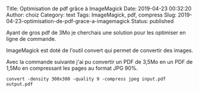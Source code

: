 Title: Optimisation de pdf grâce à ImageMagick
Date: 2019-04-23 00:32:20
Author: choiz
Category: text
Tags: ImageMagick, pdf, compress
Slug: 2019-04-23-optimisation-de-pdf-grace-a-imagemagick
Status: published

Ayant de gros pdf de 3Mo je cherchais une solution pour les optimiser en ligne de commande.

ImageMagick est doté de l'outil convert qui permet de convertir des images.

Avec la commande suivante j'ai pu convertir un PDF de 3,5Mo en un PDF de 1,5Mo en compressant les pages au format JPG 90%.
```
convert -density 300x300 -quality 9 -compress jpeg input.pdf output.pdf
```
